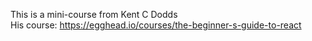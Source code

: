 This is a mini-course from Kent C Dodds <br />
His course: https://egghead.io/courses/the-beginner-s-guide-to-react

